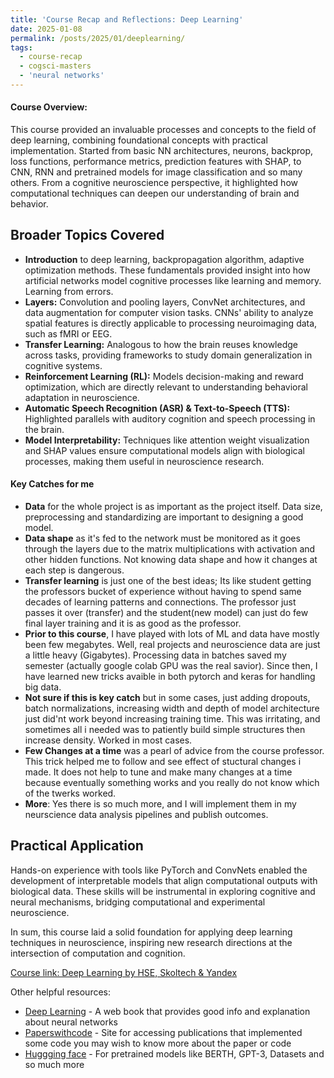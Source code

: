 ```yaml
---
title: 'Course Recap and Reflections: Deep Learning'
date: 2025-01-08
permalink: /posts/2025/01/deeplearning/
tags:
  - course-recap
  - cogsci-masters
  - 'neural networks'
---
```


#### **Course Overview:**
This course provided an invaluable processes and concepts to the field of deep learning, combining foundational concepts with practical implementation. Started from basic NN architectures, neurons, backprop, loss functions, performance metrics, prediction features with SHAP, to CNN, RNN and pretrained models for image classification and so many others. From a cognitive neuroscience perspective, it highlighted how computational techniques can deepen our understanding of brain and behavior.  

## Broader Topics Covered 

- **Introduction** to deep learning, backpropagation algorithm, adaptive optimization methods. These fundamentals provided insight into how artificial networks model cognitive processes like learning and memory. Learning from errors.
- **Layers:** Convolution and pooling layers, ConvNet architectures, and data augmentation for computer vision tasks. CNNs' ability to analyze spatial features is directly applicable to processing neuroimaging data, such as fMRI or EEG.
- **Transfer Learning:** Analogous to how the brain reuses knowledge across tasks, providing frameworks to study domain generalization in cognitive systems.  
- **Reinforcement Learning (RL):** Models decision-making and reward optimization, which are directly relevant to understanding behavioral adaptation in neuroscience.  
- **Automatic Speech Recognition (ASR) & Text-to-Speech (TTS):** Highlighted parallels with auditory cognition and speech processing in the brain.  
- **Model Interpretability:** Techniques like attention weight visualization and SHAP values ensure computational models align with biological processes, making them useful in neuroscience research.

#### Key Catches for me
- **Data** for the whole project is as important as the project itself. Data size, preprocessing and standardizing are important to designing a good model. 
- **Data shape** as it's fed to the network must be monitored as it goes through the layers due to the matrix multiplications with activation and other hidden functions. Not knowing data shape and how it changes at each step is dangerous.
- **Transfer learning** is just one of the best ideas; Its like student getting the professors bucket of experience without having to spend same decades of learning patterns and connections. The professor just passes it over (transfer) and the student(new model) can just do few final layer training and it is as good as the professor. 
- **Prior to this course**, I have played with lots of ML and data have mostly been few megabytes. Well, real projects and neuroscience data are just a little heavy (Gigabytes). Processing data in batches saved my semester (actually google colab GPU was the real savior). Since then, I have learned new tricks avaible in both pytorch and keras for handling big data. 
- **Not sure if this is key catch** but in some cases, just adding dropouts, batch normalizations, increasing width and depth of model architecture just did'nt work beyond increasing training time. This was irritating, and sometimes all i needed was to patiently build simple structures then increase density. Worked in most cases.
- **Few Changes at a time** was a pearl of advice from the course professor. This trick helped me to follow and see effect  of stuctural changes i made. It does not help to tune and make many changes at a time because eventually something works and you really do not know which of the twerks worked. 
- **More**: Yes there is so much more, and I will implement them in my neurscience data analysis pipelines and publish outcomes. 

## Practical Application  

Hands-on experience with tools like PyTorch and ConvNets enabled the development of interpretable models that align computational outputs with biological data. These skills will be instrumental in exploring cognitive and neural mechanisms, bridging computational and experimental neuroscience.  

In sum, this course laid a solid foundation for applying deep learning techniques in neuroscience, inspiring new research directions at the intersection of computation and cognition.

[Course link: Deep Learning by HSE, Skoltech & Yandex](https://www.hse.ru/en/edu/courses/894121223)

Other helpful resources: 
- [Deep Learning](https://www.deeplearningbook.org/) - A web book that provides good info and explanation about neural networks
- [Paperswithcode](https://paperswithcode.com/) - Site for accessing publications that implemented some code you may wish to know more about the paper or code
- [Huggging face](https://huggingface.co/models) - For pretrained models like BERTH, GPT-3, Datasets and so much more 